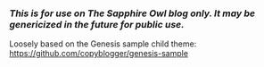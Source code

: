 ### *This is for use on The Sapphire Owl blog only. It may be genericized in the future for public use.*

Loosely based on the Genesis sample child theme: https://github.com/copyblogger/genesis-sample